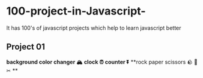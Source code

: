 # 100-project-in-Javascript-
It has 100's of javascript projects which help to learn javascript better

## Project 01
**background color changer 🏔️**
**clock ⏰**
**counter ⏬**
**rock paper scissors 🪨 📃 ✂ **

